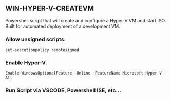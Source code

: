 ## WIN-HYPER-V-CREATEVM
Powershell script that will create and configure a Hyper-V VM and start ISO. Built for automated deployment of a development VM.

### Allow unsigned scripts.
`set-executionpolicy remotesigned`

### Enable Hyper-V.
`Enable-WindowsOptionalFeature -Online -FeatureName Microsoft-Hyper-V -All`

### Run Script via VSCODE, Powershell ISE, etc...

